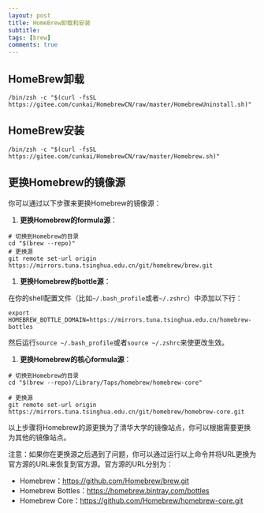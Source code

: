 ```yaml
---
layout: post
title: HomeBrew卸载和安装
subtitle: 
tags: [brew]
comments: true
---
```


## HomeBrew卸载
```shell
/bin/zsh -c "$(curl -fsSL https://gitee.com/cunkai/HomebrewCN/raw/master/HomebrewUninstall.sh)"
```

## HomeBrew安装

```shell
/bin/zsh -c "$(curl -fsSL https://gitee.com/cunkai/HomebrewCN/raw/master/Homebrew.sh)"
```


## 更换Homebrew的镜像源
你可以通过以下步骤来更换Homebrew的镜像源：
1. **更换Homebrew的formula源**：

```shell
# 切换到Homebrew的目录
cd "$(brew --repo)"
# 更换源
git remote set-url origin https://mirrors.tuna.tsinghua.edu.cn/git/homebrew/brew.git
```

1. **更换Homebrew的bottle源**：

在你的shell配置文件（比如`~/.bash_profile`或者`~/.zshrc`）中添加以下行：

```shell
export HOMEBREW_BOTTLE_DOMAIN=https://mirrors.tuna.tsinghua.edu.cn/homebrew-bottles
```

然后运行`source ~/.bash_profile`或者`source ~/.zshrc`来使更改生效。

1. **更换Homebrew的核心formula源**：

```shell
# 切换到Homebrew的目录
cd "$(brew --repo)/Library/Taps/homebrew/homebrew-core"

# 更换源
git remote set-url origin https://mirrors.tuna.tsinghua.edu.cn/git/homebrew/homebrew-core.git
```

以上步骤将Homebrew的源更换为了清华大学的镜像站点，你可以根据需要更换为其他的镜像站点。

注意：如果你在更换源之后遇到了问题，你可以通过运行以上命令并将URL更换为官方源的URL来恢复到官方源。官方源的URL分别为：

- Homebrew：https://github.com/Homebrew/brew.git
- Homebrew Bottles：https://homebrew.bintray.com/bottles
- Homebrew Core：https://github.com/Homebrew/homebrew-core.git
